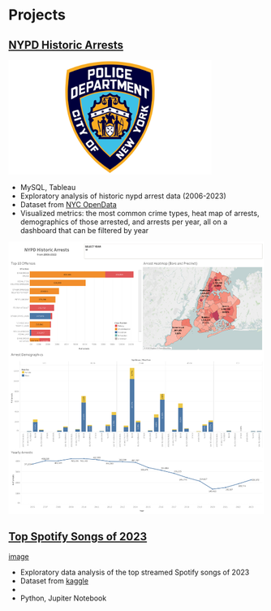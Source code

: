 # Projects

## [NYPD Historic Arrests](https://github.com/kennyhj/nypd_arrests/tree/main)
 <img src = "images/nypd%20logo.jpg" width = "400">
 
- MySQL, Tableau
- Exploratory analysis of historic nypd arrest data (2006-2023)
- Dataset from [NYC OpenData](https://data.cityofnewyork.us/Public-Safety/NYPD-Arrests-Data-Historic-/8h9b-rp9u/about_data)
- Visualized metrics: the most common crime types, heat map of arrests, demographics of those arrested, and arrests per year, all on a dashboard that can be filtered by year
<img src = "images/NYPD%20Arrest%20Dashboard.png" width = "700">

## [Top Spotify Songs of 2023](repolink)
[image](linktoimage)
- Exploratory data analysis of the top streamed Spotify songs of 2023
- Dataset from [kaggle](link)
- 
- Python, Jupiter Notebook
